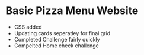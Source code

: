 # Basic Pizza Menu Website
- CSS added
- Updating cards seperatley for final grid
- Completed Challenge fairly quickly
- Compelted Home check challenge
